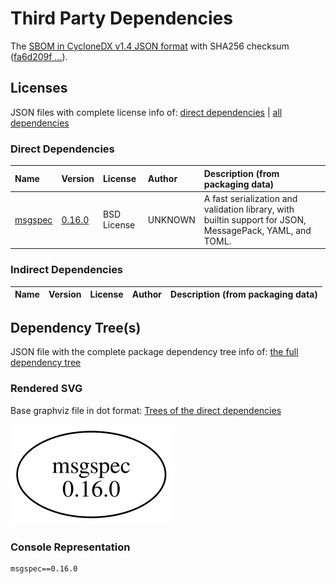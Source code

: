 # Third Party Dependencies

<!--[[[fill sbom_sha256()]]]-->
The [SBOM in CycloneDX v1.4 JSON format](https://git.sr.ht/~sthagen/synkronoida/blob/default/sbom/cdx.json) with SHA256 checksum ([fa6d209f ...](https://git.sr.ht/~sthagen/synkronoida/blob/default/sbom/cdx.json.sha256 "sha256:fa6d209fcf1fecb9a9eb42fe37aa0a61ebecb46f64f714dc746f805bf168553a")).
<!--[[[end]]] (checksum: 7909099f00555670fe7e73bbc7f59f96)-->
## Licenses 

JSON files with complete license info of: [direct dependencies](direct-dependency-licenses.json) | [all dependencies](all-dependency-licenses.json)

### Direct Dependencies

<!--[[[fill direct_dependencies_table()]]]-->
| Name                                        | Version                                            | License     | Author  | Description (from packaging data)                                                                        |
|:--------------------------------------------|:---------------------------------------------------|:------------|:--------|:---------------------------------------------------------------------------------------------------------|
| [msgspec](https://jcristharif.com/msgspec/) | [0.16.0](https://pypi.org/project/msgspec/0.16.0/) | BSD License | UNKNOWN | A fast serialization and validation library, with builtin support for JSON, MessagePack, YAML, and TOML. |
<!--[[[end]]] (checksum: 5c1cd2f0d95c6f6c21a218cb4eac68f2)-->

### Indirect Dependencies

<!--[[[fill indirect_dependencies_table()]]]-->
| Name | Version | License | Author | Description (from packaging data) |
|:-----|:--------|:--------|:-------|:----------------------------------|
<!--[[[end]]] (checksum: 8a87b89207db0be2864af66f9266660c)-->

## Dependency Tree(s)

JSON file with the complete package dependency tree info of: [the full dependency tree](package-dependency-tree.json)

### Rendered SVG

Base graphviz file in dot format: [Trees of the direct dependencies](package-dependency-tree.dot.txt)

<img src="./package-dependency-tree.svg" alt="Trees of the direct dependencies" title="Trees of the direct dependencies"/>

### Console Representation

<!--[[[fill dependency_tree_console_text()]]]-->
````console
msgspec==0.16.0
````
<!--[[[end]]] (checksum: 65c530d389ea3bf9a288fd12fdb4b161)-->
